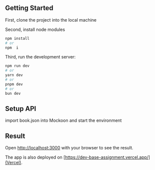 ## Getting Started

First, clone the project into the local machine

Second, install node modules

```bash
npm install
# or
npm  i
```

Third, run the development server:

```bash
npm run dev
# or
yarn dev
# or
pnpm dev
# or
bun dev
```

## Setup API

import book.json into Mockoon and start the environment

## Result

Open [http://localhost:3000](http://localhost:3000) with your browser to see the result.

The app is also deployed on [https://dev-base-assignment.vercel.app/](Vercel).



